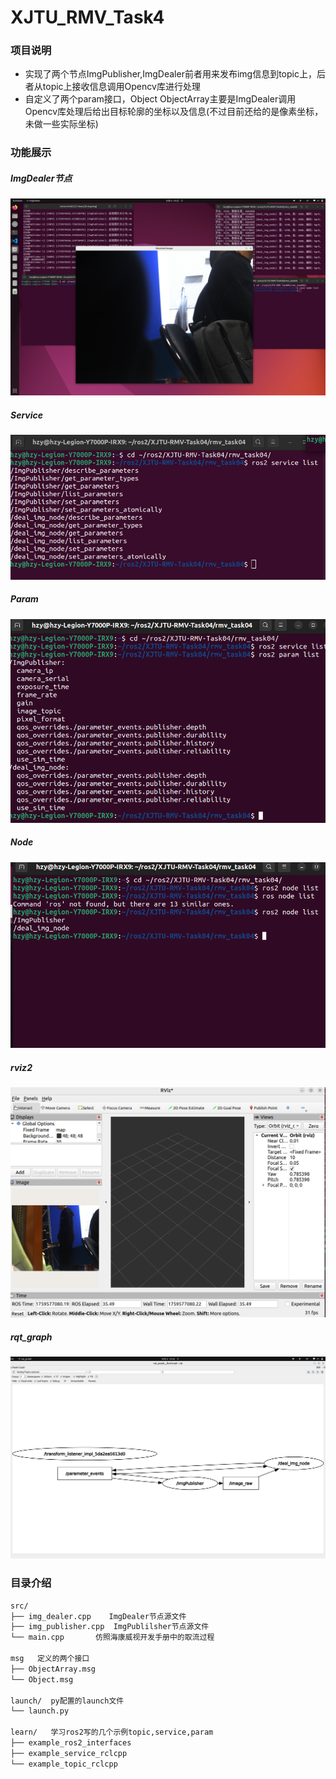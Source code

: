 # XJTU_RMV_Task4

### 项目说明
* 实现了两个节点ImgPublisher,ImgDealer前者用来发布img信息到topic上，后者从topic上接收信息调用Opencv库进行处理
* 自定义了两个param接口，Object  ObjectArray主要是ImgDealer调用Opencv库处理后给出目标轮廓的坐标以及信息(不过目前还给的是像素坐标，未做一些实际坐标)
### 功能展示
##### ImgDealer节点
![](./img/1.png)
##### Service
![](./img/service.png)
##### Param
![](./img/param.png)
##### Node
![](./img/node.png)
##### rviz2
![](./img/rviz2.png)
##### rqt_graph
![](./img/rqt-graph.png)


### 目录介绍
``` bash
src/
├── img_dealer.cpp    ImgDealer节点源文件
├── img_publisher.cpp  ImgPublilsher节点源文件
└── main.cpp       仿照海康威视开发手册中的取流过程

msg   定义的两个接口
├── ObjectArray.msg
└── Object.msg

launch/  py配置的launch文件
└── launch.py

learn/   学习ros2写的几个示例topic,service,param
├── example_ros2_interfaces
├── example_service_rclcpp
└── example_topic_rclcpp

```
